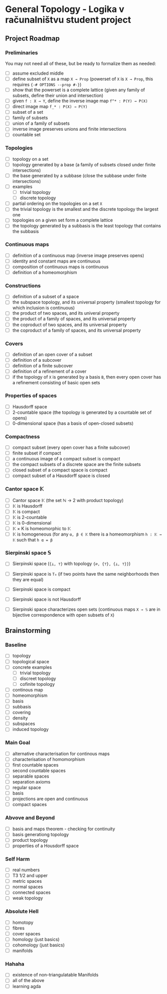 #  General Topology - Logika v računalništvu student project

## Project Roadmap

### Preliminaries

You may not need all of these, but be ready to formalize them as needed:

- [ ] assume excluded middle
- [ ] define subset of `X` as a map `X → Prop` (powerset of `X` is `X → Prop`, this requires `{-# OPTIONS --prop #-}`)
- [ ] show that the powerset is a complete lattice (given any family of subsets, define their union and intersection)
- [ ] given `f : X → Y`, define the inverse image map `f^* : P(Y) → P(X)`
- [ ] direct image map `f_* : P(X) → P(Y)`
- [ ] subset of a set
- [ ] family of subsets
- [ ] union of a family of subsets
- [ ] inverse image preserves unions and finite intersections
- [ ] countable set

### Topologies

- [ ] topology on a set
- [ ] topology generated by a base (a family of subsets closed under finite intersections)
- [ ] the base generated by a subbase (close the subbase under finite intersections)
- [ ] examples
  - [ ] trivial topology
  - [ ] discrete topology
- [ ] partial ordering on the topologies on a set `X`
- [ ] the trivial topology is the smallest and the discrete topology the largest one
- [ ] topologies on a given set form a complete lattice
- [ ] the topology generated by a subbasis is the least topology that contains the subbasis

### Continuous maps

- [ ] definition of a continuous map (inverse image preserves opens)
- [ ] identity and constant maps are continuous
- [ ] composition of continuous maps is continuous
- [ ] definition of a homeomorphism

### Constructions

- [ ] definition of a subset of a space
- [ ] the subspace topology, and its universal property (smallest topology for which inclusion is continuous)
- [ ] the product of two spaces, and its univeral property
- [ ] the product of a family of spaces, and its universal property
- [ ] the coproduct of two spaces, and its universal property
- [ ] the coproduct of a family of spaces, and its universal property

### Covers

- [ ] definition of an open cover of a subset
- [ ] definition of a subcover
- [ ] definition of a finite subcover
- [ ] definition of a refinement of a cover
- [ ] if the topology of `X` is generated by a basis `B`, then every open cover has a refinement consisting of basic open sets

### Properties of spaces

- [ ] Hausdorff space
- [ ] 2-countable space (the topology is generated by a countable set of opens)
- [ ] 0-dimensional space (has a basis of open-closed subsets)

### Compactness

- [ ] compact subset (every open cover has a finite subcover)
- [ ] finite subset if compact
- [ ] a continuous image of a compact subset is compact
- [ ] the compact subsets of a discrete space are the finite subsets
- [ ] closed subset of a compact space is compact
- [ ] compact subset of a Hausdorff space is closed

### Cantor space 𝕂

- [ ] Cantor space 𝕂 (the set ℕ → 2 with product topology)
- [ ] 𝕂 is Hausdorff
- [ ] 𝕂 is compact
- [ ] 𝕂 is 2-countable
- [ ] 𝕂 is 0-dimensional
- [ ] 𝕂 × K is homeomorphic to 𝕂
- [ ] 𝕂 is homogeneous (for any `α, β ∈ 𝕂` there is a homeomorphism `h : 𝕂 → 𝕂` such that `h α = β`

### Sierpinski space 𝕊

- [ ] Sierpinski space (`{⊥, ⊤}` with topology `{∅, {⊤}, {⊥, ⊤}}`)
- [ ] Sierpinski space is `T₀` (if two points have the same neighborhoods then they are equal)
- [ ] Sierpinski space is compact
- [ ] Sierpinski space is not Hausdorff
- [ ] Sierpinski space characterizes open sets (continuous maps `X → 𝕊` are in bijective correspondence with open subsets of `X`)


## Brainstorming

### Baseline
- [ ] topology
- [ ] topological space
- [ ] concrete examples
  - [ ] trivial topology
  - [ ] discreet topology
  - [ ] cofinite topology
- [ ] continous map
- [ ] homeomorphism
- [ ] basis
- [ ] subbasis
- [ ] covering
- [ ] density
- [ ] subspaces
- [ ] induced topology

### Main Goal
- [ ] alternative characterisation for continous maps
- [ ] characterisation of homomorphism
- [ ] first countable spaces
- [ ] second countable spaces
- [ ] separable spaces
- [ ] separation axioms
- [ ] regular space
- [ ] basis
- [ ] projections are open and continuous 
- [ ] compact spaces

### Abvove and Beyond
- [ ] basis and maps theorem - checking for continuity
- [ ] basis generationg topology
- [ ] product topology
- [ ] properties of a Housdorff space

### Self Harm
- [ ] real numbers
- [ ] T3 1/2 and upper
- [ ] metric spaces 
- [ ] normal spaces
- [ ] connected spaces
- [ ] weak topology

### Absolute Hell
- [ ] homotopy
- [ ] fibres
- [ ] cover spaces
- [ ] homology (just basics)
- [ ] cohomology (just basics)
- [ ] manifolds

### Hahaha
- [ ] existence of non-triangulatable Manifolds
- [ ] all of the above
- [ ] learning agda
